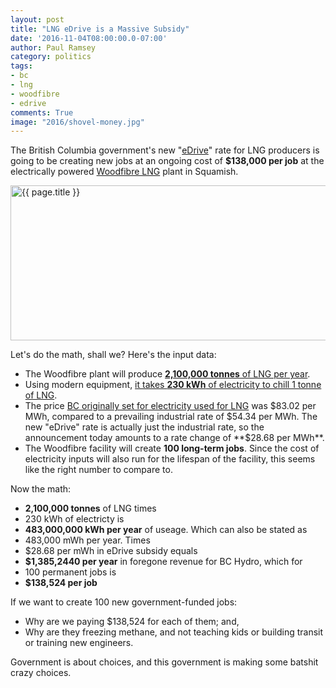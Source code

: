 ```yaml
---
layout: post
title: "LNG eDrive is a Massive Subsidy"
date: '2016-11-04T08:00:00.0-07:00'
author: Paul Ramsey
category: politics
tags:
- bc
- lng
- woodfibre
- edrive
comments: True
image: "2016/shovel-money.jpg"
---
```


The British Columbia government's new "[eDrive](https://news.gov.bc.ca/releases/2016PREM0133-002280)" rate for LNG producers is going to be creating new jobs at an ongoing cost of **$138,000 per job** at the electrically powered [Woodfibre LNG](http://www.woodfibrelng.ca/) plant in Squamish.

<img src="{{ site.images }}{{ page.image }}" alt='{{ page.title }}' width="623" height="248" />

Let's do the math, shall we? Here's the input data:

* The Woodfibre plant will produce [**2,100,000 tonnes** of LNG per year](http://squamish.ca/business-and-development/economic-development/projects-in-our-community/woodfibre-lng-community-committee/).
* Using modern equipment, [it takes **230 kWh** of electricity to chill 1 tonne of LNG](http://wernerantweiler.ca/blog.php?item=2014-11-11).
* The price [BC originally set for electricity used for LNG](http://www.bcenergyblog.com/2014/11/articles/general-renewable-energy/connecting-to-the-grid-bc-sets-rates-terms-for-lng-industry/) was $83.02 per MWh, compared to a prevailing industrial rate of $54.34 per MWh. The new "eDrive" rate is actually just the industrial rate, so the announcement today amounts to a rate change of **$28.68 per MWh**.
* The Woodfibre facility will create **100 long-term jobs**. Since the cost of electricity inputs will also run for the lifespan of the facility, this seems like the right number to compare to.

Now the math:

* **2,100,000 tonnes** of LNG times
* 230 kWh of electricty is
* **483,000,000 kWh per year** of useage. Which can also be stated as
* 483,000 mWh per year. Times 
* $28.68 per mWh in eDrive subsidy equals
* **$1,385,2440 per year** in foregone revenue for BC Hydro, which for
* 100 permanent jobs is
* **$138,524 per job**

If we want to create 100 new government-funded jobs:

* Why are we paying $138,524 for each of them; and,
* Why are they freezing methane, and not teaching kids or building transit or training new engineers.

Government is about choices, and this government is making some batshit crazy choices.

